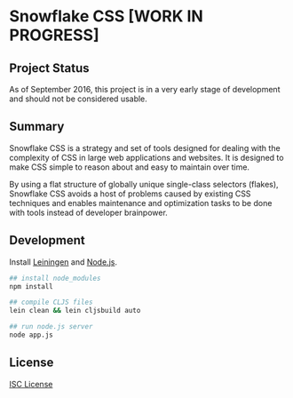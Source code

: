 # Snowflake CSS [WORK IN PROGRESS]

## Project Status

As of September 2016, this project is in a very early stage of development and
should not be considered usable.

## Summary

Snowflake CSS is a strategy and set of tools designed for dealing with the
complexity of CSS in large web applications and websites. It is designed to make
CSS simple to reason about and easy to maintain over time.

By using a flat structure of globally unique single-class selectors (flakes),
Snowflake CSS avoids a host of problems caused by existing CSS techniques and
enables maintenance and optimization tasks to be done with tools instead of
developer brainpower.

## Development

Install [Leiningen] and [Node.js].

```sh
## install node_modules
npm install

## compile CLJS files
lein clean && lein cljsbuild auto

## run node.js server
node app.js
```

## License

[ISC License]

[Leiningen]:http://leiningen.org
[Node.js]:http://nodejs.org
[ISC License]:LICENSE.md
